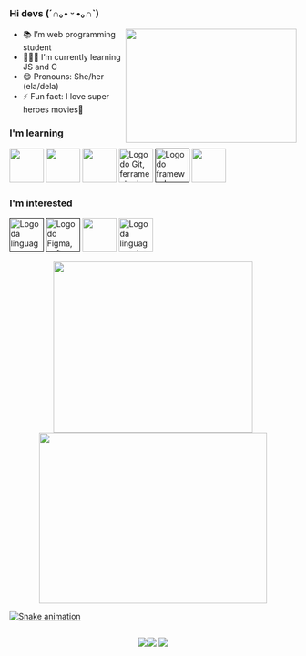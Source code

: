 ### Hi devs (´∩｡• ᵕ •｡∩`)                   

<img align= 'right' src="https://super.abril.com.br/wp-content/uploads/2016/09/super_imggato_digitando_0.gif" width='300' height='200'>

- 📚 I’m web programming student
- 👩🏽‍💻 I’m currently learning JS and C
- 😄 Pronouns: She/her (ela/dela)                                                                                                                             
- ⚡ Fun fact: I love super heroes movies🚀

### I'm learning 

<a href="https://developer.mozilla.org/pt-BR/docs/Web/HTML"><img src="https://cdn.jsdelivr.net/gh/devicons/devicon/icons/html5/html5-original.svg" width='60' height='60' /></a>
<a href="https://developer.mozilla.org/pt-BR/docs/Web/CSS"><img src="https://cdn.jsdelivr.net/gh/devicons/devicon/icons/css3/css3-original.svg" width='60' height='60' /></a>
<a href="https://www.javascript.com/"><img src="https://cdn.jsdelivr.net/gh/devicons/devicon/icons/javascript/javascript-original.svg" width='60' height='60' /></a>
<a href="https://git-scm.com/"><img src="https://cdn.jsdelivr.net/gh/devicons/devicon/icons/git/git-original.svg" alt='Logo do Git, ferramenta de versionamento de código' width='60' height='60' /></a>
<a href=''><img src="https://cdn.jsdelivr.net/gh/devicons/devicon/icons/react/react-original.svg" alt='Logo do framework React' width ='60' height='60'/></a>
<a href="https://devdocs.io/c/"><img src="https://cdn.jsdelivr.net/gh/devicons/devicon/icons/c/c-original.svg" width="60" height="60"/></a>

### I'm interested

<a href=''><img src="https://cdn.jsdelivr.net/gh/devicons/devicon/icons/typescript/typescript-original.svg" alt='Logo da linguagem Typescript' width ='60' height='60'/></a>
<a href=''><img src="https://cdn.jsdelivr.net/gh/devicons/devicon/icons/figma/figma-original.svg" alt='Logo do Figma, software de design e crição de interfaces' width ='60' height='60'/></a>
<a href='dejs.org/en/'><img src="https://cdn.jsdelivr.net/gh/devicons/devicon/icons/nodejs/nodejs-original.svg" width='60' height="60"/></a>
<img src="https://cdn.jsdelivr.net/gh/devicons/devicon/icons/java/java-original-wordmark.svg" width='60' height='60' alt="Logo da linguagem de programação Java, uma caneca feita em linhas azuis saindo uma fumaça feita em linhas vermelhas, embaixo da caneca está escrito Java na cor vermelha"/>
<a href="https://github.com/cecilia-brito">
<div align='center'>
<img height="300" width='350' src="https://github-readme-stats.vercel.app/api/top-langs/?username=cecilia-brito&layout=compact&langs_count=7&theme=dracula"/>
<img height="300"  width='400' src="https://github-readme-stats.vercel.app/api?username=cecilia-brito&show_icons=true&theme=dracula&include_all_commits=true&count_private=true"/>
</div>  
  
![Snake animation](https://github.com/cecilia-brito/cecilia-brito/blob/output/github-contribution-grid-snake.svg)

 ##
  
<div align='center'>
<a href = "mailto:ceciliabritosantos@gmail.com"><img src="https://img.shields.io/badge/Gmail-D14836?style=for-the-badge&logo=gmail&logoColor=white" target="_blank"></a><a href="https://www.linkedin.com/in/cecília-brito-santos" target="_blank"><img src="https://img.shields.io/badge/-LinkedIn-%230077B5?style=for-the-badge&logo=linkedin&logoColor=white" target="_blank"></a>   
  <a href='https://www.codewars.com/users/cecilia-brito'><img src='https://www.codewars.com/users/cecilia-brito/badges/micro'/></a>
</div>
